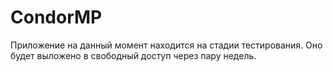 # CondorMP
Приложение на данный момент находится на стадии тестирования. Оно будет выложено в свободный доступ через пару недель.

